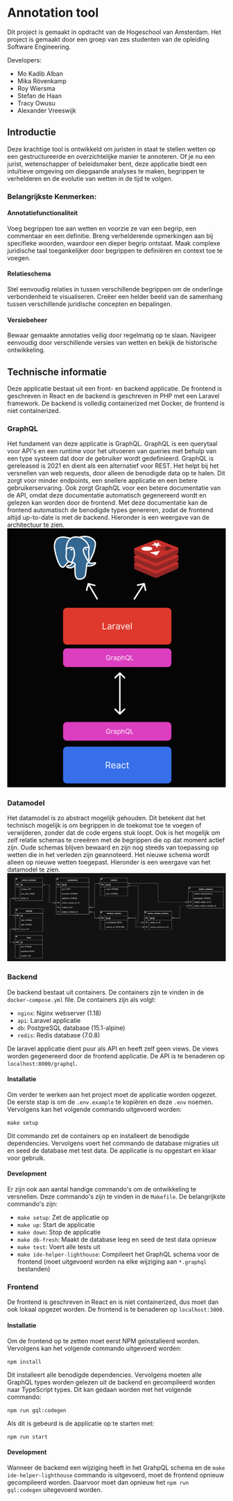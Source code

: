 # Annotation tool
Dit project is gemaakt in opdracht van de Hogeschool van Amsterdam. Het project is gemaakt door een groep van zes studenten van de opleiding Software Engineering.

Developers:
- Mo Kadib Alban
- Mika Rövenkamp
- Roy Wiersma
- Stefan de Haan
- Tracy Owusu
- Alexander Vreeswijk

## Introductie

Deze krachtige tool is ontwikkeld om juristen in staat te stellen wetten op een gestructureerde en overzichtelijke manier te annoteren. Of je nu een jurist, wetenschapper of beleidsmaker bent, deze applicatie biedt een intuïtieve omgeving om diepgaande analyses te maken, begrippen te verhelderen en de evolutie van wetten in de tijd te volgen.

### Belangrijkste Kenmerken:

#### Annotatiefunctionaliteit
Voeg begrippen toe aan wetten en voorzie ze van een begrip, een commentaar en een definitie. Breng verhelderende opmerkingen aan bij specifieke woorden, waardoor een dieper begrip ontstaat. Maak complexe juridische taal toegankelijker door begrippen te definiëren en context toe te voegen.

#### Relatieschema
Stel eenvoudig relaties in tussen verschillende begrippen om de onderlinge verbondenheid te visualiseren. Creëer een helder beeld van de samenhang tussen verschillende juridische concepten en bepalingen.

#### Versiebeheer
Bewaar gemaakte annotaties veilig door regelmatig op te slaan. Navigeer eenvoudig door verschillende versies van wetten en bekijk de historische ontwikkeling.

## Technische informatie
Deze applicatie bestaat uit een front- en backend applicatie. De frontend is geschreven in React en de backend is geschreven in PHP met een Laravel framework. De backend is volledig containerized met Docker, de frontend is niet containerized.

### GraphQL
Het fundament van deze applicatie is GraphQL. GraphQL is een querytaal voor API's en een runtime voor het uitvoeren van queries met behulp van een type systeem dat door de gebruiker wordt gedefinieerd. GraphQL is gereleased is 2021 en dient als een alternatief voor REST. Het helpt bij het versnellen van web requests, door alleen de benodigde data op te halen. Dit zorgt voor minder endpoints, een snellere applicatie en een betere gebruikerservaring. Ook zorgt GraphQL voor een betere documentatie van de API, omdat deze documentatie automatisch gegenereerd wordt en gelezen kan worden door de frontend. Met deze documentatie kan de frontend automatisch de benodigde types genereren, zodat de frontend altijd up-to-date is met de backend. Hieronder is een weergave van de architectuur te zien.
[![GraphQL](docs/architecture.png "GraphQL")](docs/architecture.png "GraphQL")

### Datamodel
Het datamodel is zo abstract mogelijk gehouden. Dit betekent dat het technisch mogelijk is om begrippen in de toekomst toe te voegen of verwijderen, zonder dat de code ergens stuk loopt. Ook is het mogelijk om zelf relatie schemas te creeëren met de begrippen die op dat moment actief zijn. Oude schemas blijven bewaard en zijn nog steeds van toepassing op wetten die in het verleden zijn geannoteerd. Het nieuwe schema wordt alleen op nieuwe wetten toegepast. Hieronder is een weergave van het datamodel te zien.
[![Datamodel](docs/ERD.png "Datamodel")](docs/ERD.png "Datamodel")


### Backend

De backend bestaat uit containers. De containers zijn te vinden in de `docker-compose.yml` file. De containers zijn als volgt:
- `nginx`: Nginx webserver (1.18)
- `api`: Laravel applicatie
- `db`: PostgreSQL database (15.1-alpine)
- `redis`: Redis database (7.0.8)

De laravel applicatie dient puur als API en heeft zelf geen views. De views worden gegenereerd door de frontend applicatie. De API is te benaderen op `localhost:8000/graphql`.

#### Installatie
Om verder te werken aan het project moet de applicatie worden opgezet. De eerste stap is om de `.env.example` te kopiëren en deze `.env` noemen. Vervolgens kan het volgende commando uitgevoerd worden:
```
make setup
```

Dit commando zet de containers op en installeert de benodigde dependencies. Vervolgens voert het commando de database migraties uit en seed de database met test data. De applicatie is nu opgestart en klaar voor gebruik.

#### Development
Er zijn ook aan aantal handige commando's om de ontwikkeling te versnellen. Deze commando's zijn te vinden in de `Makefile`. De belangrijkste commando's zijn:
- `make setup`: Zet de applicatie op
- `make up`: Start de applicatie
- `make down`: Stop de applicatie
- `make db-fresh`: Maakt de database leeg en seed de test data opnieuw
- `make test`: Voert alle tests uit
- `make ide-helper-lighthouse`: Compileert het GraphQL schema voor de frontend (moet uitgevoerd worden na elke wijziging aan `*.graphql` bestanden)

### Frontend
De frontend is geschreven in React en is niet containerized, dus moet dan ook lokaal opgezet worden. De frontend is te benaderen op `localhost:3000`.

#### Installatie
Om de frontend op te zetten moet eerst NPM geïnstalleerd worden. Vervolgens kan het volgende commando uitgevoerd worden:
```
npm install
```
Dit installeert alle benodigde dependencies. Vervolgens moeten alle GraphQL types worden gelezen uit de backend en gecompileerd worden naar TypeScript types. Dit kan gedaan worden met het volgende commando:
```
npm run gql:codegen
```
Als dit is gebeurd is de applicatie op te starten met:
```
npm run start
```

#### Development
Wanneer de backend een wijziging heeft in het GrahpQL schema en de `make ide-helper-lighthouse` commando is uitgevoerd, moet de frontend opnieuw gecompileerd worden. Daarvoor moet dan opnieuw  het `npm run gql:codegen` uitegevoerd worden.
